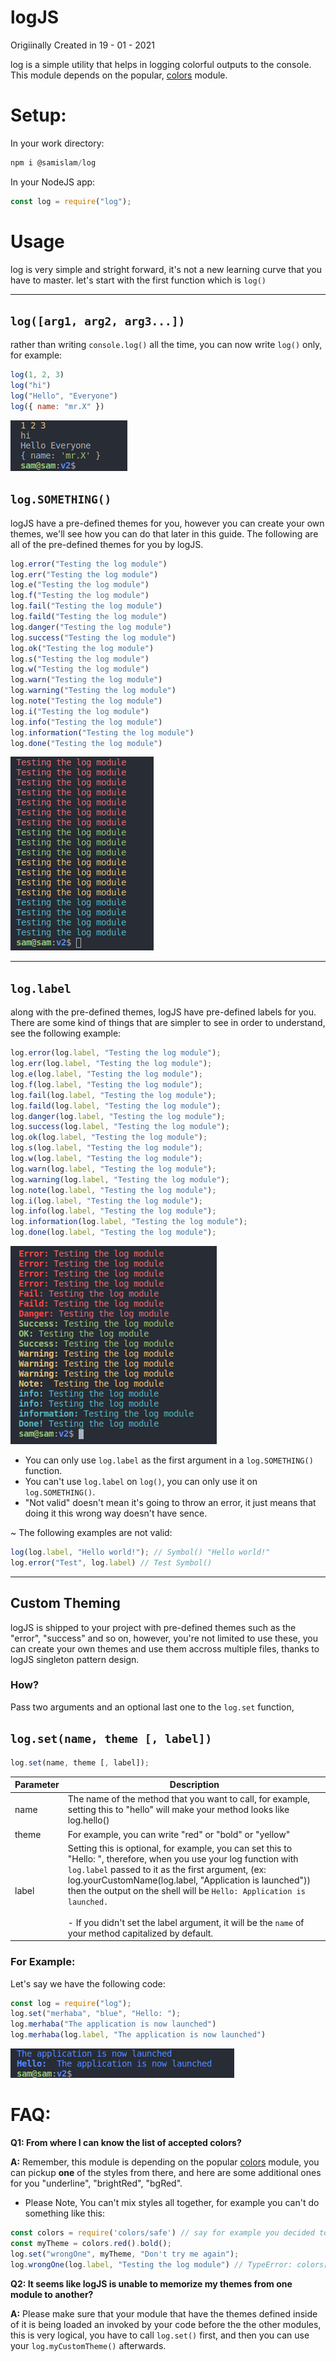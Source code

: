 # logJS


Origiinally Created in 19 - 01 - 2021


log is a simple utility that helps in logging colorful outputs to the console.
This module depends on the popular, [colors](https://www.npmjs.com/package/colors) module.

# Setup:

In your work directory:

```js
npm i @samislam/log
```

In your NodeJS app:

```js
const log = require("log");
```

# Usage

log is very simple and stright forward, it's not a new learning curve that you have to master.
let's start with the first function which is `log()`

* * *

## `log([arg1, arg2, arg3...])`

rather than writing `console.log()` all the time, you can now write `log()` only, for example:

```js
log(1, 2, 3)
log("hi")
log("Hello", "Everyone")
log({ name: "mr.X" })
```


![screenshot_1.png](https://raw.githubusercontent.com/samislam/log/main/screenshots/screenshot_1.png)


## `log.SOMETHING()`

logJS have a pre-defined themes for you, however you can create your own themes, we'll see how you can do that later in this guide.
The following are all of the pre-defined themes for you by logJS.

```js
log.error("Testing the log module")
log.err("Testing the log module")
log.e("Testing the log module")
log.f("Testing the log module")
log.fail("Testing the log module")
log.faild("Testing the log module")
log.danger("Testing the log module")
log.success("Testing the log module")
log.ok("Testing the log module")
log.s("Testing the log module")
log.w("Testing the log module")
log.warn("Testing the log module")
log.warning("Testing the log module")
log.note("Testing the log module")
log.i("Testing the log module")
log.info("Testing the log module")
log.information("Testing the log module")
log.done("Testing the log module")
```


![screenshot_2.png](https://raw.githubusercontent.com/samislam/log/main/screenshots/screenshot_2.png)


* * *

## `log.label`

along with the pre-defined themes, logJS have pre-defined labels for you.
There are some kind of things that are simpler to see in order to understand, see the following example:

```js
log.error(log.label, "Testing the log module");
log.err(log.label, "Testing the log module");
log.e(log.label, "Testing the log module");
log.f(log.label, "Testing the log module");
log.fail(log.label, "Testing the log module");
log.faild(log.label, "Testing the log module");
log.danger(log.label, "Testing the log module");
log.success(log.label, "Testing the log module");
log.ok(log.label, "Testing the log module");
log.s(log.label, "Testing the log module");
log.w(log.label, "Testing the log module");
log.warn(log.label, "Testing the log module");
log.warning(log.label, "Testing the log module");
log.note(log.label, "Testing the log module");
log.i(log.label, "Testing the log module");
log.info(log.label, "Testing the log module");
log.information(log.label, "Testing the log module");
log.done(log.label, "Testing the log module");
```


![screenshot_3.png](https://raw.githubusercontent.com/samislam/log/main/screenshots/screenshot_3.png)


- You can only use `log.label` as the first argument in a `log.SOMETHING()` function.
- You can't use `log.label` on `log()`, you can only use it on `log.SOMETHING()`.
- "Not valid" doesn't mean it's going to throw an error, it just means that doing it this wrong way doesn't have sence.

~ The following examples are not valid:

```js
log(log.label, "Hello world!"); // Symbol() "Hello world!"
log.error("Test", log.label) // Test Symbol()
```

* * *

## Custom Theming

logJS is shipped to your project with pre-defined themes such as the "error", "success" and so on, however, you're not limited to use these, you can create your own themes and use them accross multiple files, thanks to logJS singleton pattern design.

### How?

Pass two arguments and an optional last one to the `log.set` function,

## `log.set(name, theme [, label])`

```js
log.set(name, theme [, label]);
```

| Parameter | Description |
| --- | --- |
| name | The name of the method that you want to call, for example, setting this to "hello" will make your method looks like log.hello() |
| theme | For example, you can write "red" or "bold" or "yellow" |
| label | Setting this is optional, for example, you can set this to "Hello: ", therefore, when you use your log function with `log.label` passed to it as the first argument, (ex: log.yourCustomName(log.label, "Application is launched"))  then the output on the shell will be `Hello: Application is launched.` <br><br>\- If you didn't set the label argument, it will be the `name` of your method capitalized by default. |

### For Example:
Let's say we have the following code:
```js
const log = require("log");
log.set("merhaba", "blue", "Hello: ");
log.merhaba("The application is now launched")
log.merhaba(log.label, "The application is now launched")
```

![screenshot_4.png](https://raw.githubusercontent.com/samislam/log/main/screenshots/screenshot_4.png)


# FAQ:
**Q1: From where I can know the list of accepted 
colors?**

**A:** Remember, this module is depending on the popular [colors](https://github.com/Marak/colors.js) module, you can pickup **one** of the styles from there, and here are some additional ones for you "underline", "brightRed", "bgRed".

- Please Note, You can't mix styles all together, for example you can't do something like this:
```js
const colors = require('colors/safe') // say for example you decided to install the colors module and generate a new style to apply it on logJS
const myTheme = colors.red().bold();
log.set("wrongOne", myTheme, "Don't try me again"); 
log.wrongOne(log.label, "Testing the log module") // TypeError: colors[theme[style]] is not a function (this is an internal module error)
````
**Q2: It seems like logJS is unable to memorize my themes from one module to another?**

**A:** Please make sure that your module that have the themes defined inside of it is being loaded an invoked by your code before the the other modules, this is very logical, you have to call `log.set()` first, and then you can use your `log.myCustomTheme()` afterwards.
